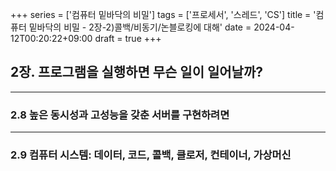 +++
series = ['컴퓨터 밑바닥의 비밀']
tags = ['프로세서', '스레드', 'CS']
title = '컴퓨터 밑바닥의 비밀 - 2장-2)콜백/비동기/논블로킹에 대해'
date = 2024-04-12T00:20:22+09:00
draft = true
+++
## 2장. 프로그램을 실행하면 무슨 일이 일어날까?

---
### 2.8 높은 동시성과 고성능을 갖춘 서버를 구현하려면


---
### 2.9 컴퓨터 시스템: 데이터, 코드, 콜백, 클로저, 컨테이너, 가상머신





